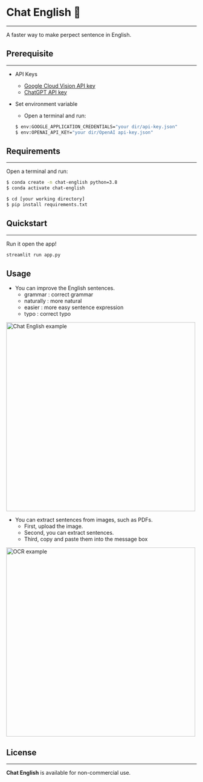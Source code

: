 # **Chat English 👀**
<hr>

A faster way to make perpect sentence in English.

## Prerequisite
<hr>

- API Keys
  - [Google Cloud Vision API key](https://console.cloud.google.com/)
  - [ChatGPT API key](https://platform.openai.com/account/api-keys)

- Set environment variable
  - Open a terminal and run:

  ```bash
  $ env:GOOGLE_APPLICATION_CREDENTIALS="your dir/api-key.json"
  $ env:OPENAI_API_KEY="your dir/OpenAI api-key.json"
  ```

## Requirements
<hr>

Open a terminal and run:

```bash
$ conda create -n chat-english python=3.8
$ conda activate chat-english

$ cd [your working directory]
$ pip install requirements.txt
```

## Quickstart
<hr>

Run it open the app!

```bash
streamlit run app.py
```

## Usage

- You can improve the English sentences.
  - grammar   : correct grammar
  - naturally : more natural
  - easier    : more easy sentence expression
  - typo      : correct typo

<img src="https://user-images.githubusercontent.com/33558083/240260752-293bf1f0-3f21-485c-8007-528973cd0ab2.png" alt="Chat English example" width=500 href="none"></img>

- You can extract sentences from images, such as PDFs.
  - First, upload the image.
  - Second, you can extract sentences.
  - Third, copy and paste them into the message box

<img src="https://user-images.githubusercontent.com/33558083/240270745-d8963d2d-88d2-41b4-ab9e-b5451d5f7da5.png" alt="OCR example" width=500 href="none"></img>


## License
<hr>

**Chat English** is available for non-commercial use.